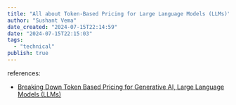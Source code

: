 ```yaml
---
title: "All about Token-Based Pricing for Large Language Models (LLMs)"
author: "Sushant Vema"
date_created: "2024-07-15T22:14:59"
date: "2024-07-15T22:15:03"
tags:
  - "technical"
publish: true
---
```


references:
  - [Breaking Down Token Based Pricing for Generative AI, Large Language Models (LLMs)](https://accelerationeconomy.com/ai/enterprise-ai-minute/breaking-down-token-based-pricing-for-generative-ai-large-language-models-llms/)

  
